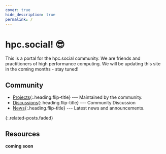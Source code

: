 ```yaml
---
cover: true
hide_description: true
permalink: /
---
```


# hpc.social! 😎️

This is a portal for the hpc.social community. We are friends and practitioners of high performance computing.
We will be updating this site in the coming months - stay tuned!

## Community

* [Projects]{:.heading.flip-title} --- Maintained by the community.
* [Discussions]{:.heading.flip-title} --- Community Discussion
* [News]{:.heading.flip-title} --- Latest news and announcements.

{:.related-posts.faded}

## Resources

**coming soon**

[projects]: projects/
[news]: news/
[discussions]: https://github.com/hpc-social/hpc-social.github.io/discussions
